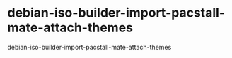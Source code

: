 # debian-iso-builder-import-pacstall-mate-attach-themes
debian-iso-builder-import-pacstall-mate-attach-themes
